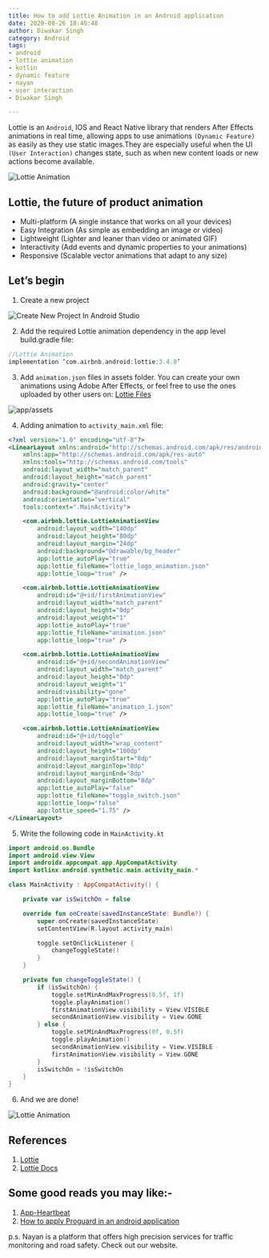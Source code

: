 ```yaml
---
title: How to add Lottie Animation in an Android application
date: 2020-08-26 18:40:48
author: Diwakar Singh
category: Android
tags:
- android
- lottie animation
- kotlin
- dynamic feature
- nayan
- user interaction
- Diwakar Singh

---
```


Lottie is an `Android`, IOS and React Native library that renders After Effects animations in real time, allowing apps to use animations ``(Dynamic Feature)`` as easily as they use static images.They are especially useful when the UI `(User Interaction)` changes state, such as when new content loads or new actions become available.

![Lottie Animation](/blog/Android/How-to-add-Lottie-Animation-in-an-Android-app/image_1.gif)

## Lottie, the future of product animation

- Multi-platform (A single instance that works on all your devices)
- Easy Integration (As simple as embedding an image or video)
- Lightweight (Lighter and leaner than video or animated GIF)
- Interactivity (Add events and dynamic properties to your animations)
- Responsive (Scalable vector animations that adapt to any size)

## Let’s begin

1. Create a new project

![Create New Project In Android Studio](/blog/Android/How-to-add-Lottie-Animation-in-an-Android-app/image_2.jpg)

2. Add the required Lottie animation dependency in the app level build.gradle file:

```gradle
//Lottie Animation
implementation ‘com.airbnb.android:lottie:3.4.0’
```
3. Add `animation.json` files in assets folder. You can create your own animations using Adobe After Effects, or feel free to use the ones uploaded by other users on: [Lottie Files](https://lottiefiles.com/)

![app/assets](/blog/Android/How-to-add-Lottie-Animation-in-an-Android-app/image_3.jpg)

4. Adding animation to `activity_main.xml` file:

```xml
<?xml version="1.0" encoding="utf-8"?>
<LinearLayout xmlns:android="http://schemas.android.com/apk/res/android"
    xmlns:app="http://schemas.android.com/apk/res-auto"
    xmlns:tools="http://schemas.android.com/tools"
    android:layout_width="match_parent"
    android:layout_height="match_parent"
    android:gravity="center"
    android:background="@android:color/white"
    android:orientation="vertical"
    tools:context=".MainActivity">

    <com.airbnb.lottie.LottieAnimationView
        android:layout_width="140dp"
        android:layout_height="80dp"
        android:layout_margin="24dp"
        android:background="@drawable/bg_header"
        app:lottie_autoPlay="true"
        app:lottie_fileName="lottie_logo_animation.json"
        app:lottie_loop="true" />

    <com.airbnb.lottie.LottieAnimationView
        android:id="@+id/firstAnimationView"
        android:layout_width="match_parent"
        android:layout_height="0dp"
        android:layout_weight="1"
        app:lottie_autoPlay="true"
        app:lottie_fileName="animation.json"
        app:lottie_loop="true" />

    <com.airbnb.lottie.LottieAnimationView
        android:id="@+id/secondAnimationView"
        android:layout_width="match_parent"
        android:layout_height="0dp"
        android:layout_weight="1"
        android:visibility="gone"
        app:lottie_autoPlay="true"
        app:lottie_fileName="animation_1.json"
        app:lottie_loop="true" />

    <com.airbnb.lottie.LottieAnimationView
        android:id="@+id/toggle"
        android:layout_width="wrap_content"
        android:layout_height="100dp"
        android:layout_marginStart="8dp"
        android:layout_marginTop="8dp"
        android:layout_marginEnd="8dp"
        android:layout_marginBottom="8dp"
        app:lottie_autoPlay="false"
        app:lottie_fileName="toggle_switch.json"
        app:lottie_loop="false"
        app:lottie_speed="1.75" />
</LinearLayout>
```

5. Write the following code in `MainActivity.kt`

```kotlin
import android.os.Bundle
import android.view.View
import androidx.appcompat.app.AppCompatActivity
import kotlinx.android.synthetic.main.activity_main.*

class MainActivity : AppCompatActivity() {

    private var isSwitchOn = false

    override fun onCreate(savedInstanceState: Bundle?) {
        super.onCreate(savedInstanceState)
        setContentView(R.layout.activity_main)

        toggle.setOnClickListener {
            changeToggleState()
        }
    }

    private fun changeToggleState() {
        if (isSwitchOn) {
            toggle.setMinAndMaxProgress(0.5f, 1f)
            toggle.playAnimation()
            firstAnimationView.visibility = View.VISIBLE
            secondAnimationView.visibility = View.GONE
        } else {
            toggle.setMinAndMaxProgress(0f, 0.5f)
            toggle.playAnimation()
            secondAnimationView.visibility = View.VISIBLE
            firstAnimationView.visibility = View.GONE
        }
        isSwitchOn = !isSwitchOn
    }
}
```
6. And we are done!

![Lottie Animation](/blog/Android/How-to-add-Lottie-Animation-in-an-Android-app/image_4.gif)

## References

1. [Lottie](https://airbnb.design/introducing-lottie/)
2. [Lottie Docs](https://airbnb.io/lottie/#/android)

## Some good reads you may like:-

1. [App-Heartbeat](https://nayan.co/blog/Android/App-Heartbeat/)
2. [How to apply Proguard in an android application](https://nayan.co/blog/Android/Applying-Proguard-in-an-android-application/)

p.s. Nayan is a platform that offers high precision services for traffic monitoring and road safety. Check out our website.